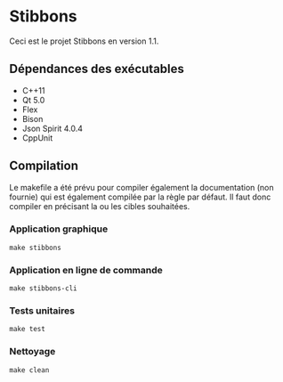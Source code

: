 # Stibbons

Ceci est le projet Stibbons en version 1.1.

## Dépendances des exécutables

- C++11
- Qt 5.0
- Flex
- Bison
- Json Spirit 4.0.4
- CppUnit

## Compilation

Le makefile a été prévu pour compiler également la documentation (non fournie) qui est également compilée par la règle par défaut. Il faut donc compiler en précisant la ou les cibles souhaitées.

### Application graphique

`make stibbons`

### Application en ligne de commande

`make stibbons-cli`

### Tests unitaires

`make test`

### Nettoyage

`make clean`

